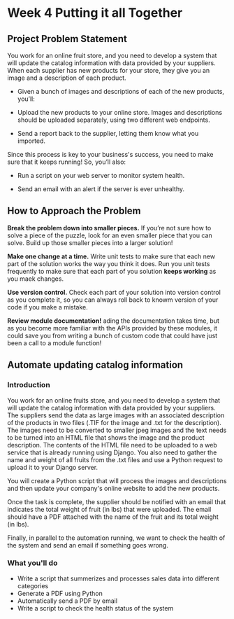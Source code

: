 # Week 4 Putting it all Together 
## Project Problem Statement 
You work for an online fruit store, and you need to develop a system that will update the catalog information with data provided by your suppliers. When each supplier has new products for your store, they give you an image and a description of each product.

- Given a bunch of images and descriptions of each of the new products, you’ll:

- Upload the new products to your online store. Images and descriptions should be uploaded separately, using two different web endpoints.

- Send a report back to the supplier, letting them know what you imported.

Since this process is key to your business's success, you need to make sure that it keeps running! So, you’ll also:

- Run a script on your web server to monitor system health.

- Send an email with an alert if the server is ever unhealthy.

## How to Approach the Problem 

**Break the problem down into smaller pieces.** If you’re not sure how to solve a piece of the puzzle, look for an even smaller piece that you can solve. Build up those smaller pieces into a larger solution!

**Make one change at a time.** Write unit tests to make sure that each new part of the solution works the way you think it does. Run you unit tests frequently to make sure that each part of you solution **keeps working** as you maek changes.

**Use version control.** Check each part of your solution into version control as you complete it, so you can always roll back to knowm version of your code if you make a mistake. 

**Review module documentation!** ading the documentation takes time, but as you become more familiar with the APIs provided by these modules, it could save you from writing a bunch of custom code that could have just been a call to a module function! 

## Automate updating catalog information
### Introduction 

You work for an online fruits store, and you need to develop a system that will update the catalog information with data provided by your suppliers. The suppliers send the data as large images with an associated description of the products in two files (.TIF for the image and .txt for the description). The images need to be converted to smaller jpeg images and the text needs to be turned into an HTML file that shows the image and the product description. The contents of the HTML file need to be uploaded to a web service that is already running using Django. You also need to gather the name and weight of all fruits from the .txt files and use a Python request to upload it to your Django server.

You will create a Python script that will process the images and descriptions and then update your company's online website to add the new products.

Once the task is complete, the supplier should be notified with an email that indicates the total weight of fruit (in lbs) that were uploaded. The email should have a PDF attached with the name of the fruit and its total weight (in lbs). 

Finally, in parallel to the automation running, we want to check the health of the system and send an email if something goes wrong. 

### What you'll do 

- Write a script that summerizes and processes sales data into different categories
- Generate a PDF using Python
- Automatically send a PDF by email
- Write a script to check the health status of the system